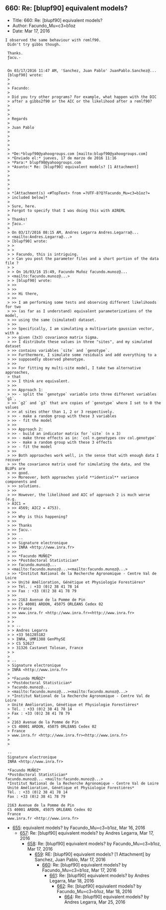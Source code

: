 ## 660: Re: [blupf90] equivalent models?

- Title: 660: Re: [blupf90] equivalent models?
- Author: Facundo_Mu=c3=b1oz
- Date: Mar 17, 2016
```
I observed the same behaviour with remlf90.
 Didn't try gibbs though.

 Thanks.
 ƒacu.-


 On 03/17/2016 11:47 AM, 'Sanchez, Juan Pablo' JuanPablo.Sanchez@...
 [blupf90] wrote:
 > 
 >
 > Facundo:
 >
 > Did you try other programs? For example, what happen with the DIC
 > after a gibbs2f90 or the AIC or the likelihood after a remlf90?
 >
 > 
 >
 > Regards
 >
 > Juan Pablo
 >
 > 
 >
 > 
 >
 > *De:*blupf90@yahoogroups.com [mailto:blupf90@yahoogroups.com]
 > *Enviado el:* jueves, 17 de marzo de 2016 11:16
 > *Para:* blupf90@yahoogroups.com
 > *Asunto:* Re: [blupf90] equivalent models? [1 Attachment]
 >
 > 
 >
 > 
 >
 > *[Attachment(s) <#TopText> from =?UTF-8?Q?Facundo_Mu=c3=b1oz?=
 > included below]*
 >
 > Sure, here.
 > Forgot to specify that I was doing this with AIREML
 >
 > Thanks!
 > ƒacu.-
 >
 > On 03/17/2016 08:15 AM, Andres Legarra Andres.Legarra@...
 > <mailto:Andres.Legarra@...>
 > [blupf90] wrote:
 > >
 > >
 > > Facundo, this is intriguing.
 > > Can you post the parameter files and a short portion of the data file ?
 > >
 > > On 16/03/16 15:49, Facundo Muñoz facundo.munoz@...
 > <mailto:facundo.munoz@...>
 > > [blupf90] wrote:
 > >>
 > >>
 > >> Hi there,
 > >>
 > >> I am performing some tests and observing different likelihoods for two
 > >> (as far as I understand) equivalent parameterizations of the model,
 > >> using the same (simulated) dataset.
 > >>
 > >> Specifically, I am simulating a multivariate gaussian vector, with a
 > >> given (3x3) covariance matrix Sigma.
 > >> I distribute these values in three "sites", and my simulated dataset
 > >> contains variables `site` and `genotype`.
 > >> Furthermore, I simulate some residuals and add everything to a
 > >> supposedly observed phenotype.
 > >>
 > >> For fitting my multi-site model, I take two alternative approaches,
 > that
 > >> I think are equivalent.
 > >>
 > >> Approach 1:
 > >> - split the `genotype` variable into three different variables `g1`,
 > >> `g2` and `g3` that are copies of `genotype` where I set to 0 the values
 > >> at sites other than 1, 2 or 3 respectively.
 > >> - make a random group with these 3 variables
 > >> - fit the model
 > >>
 > >> Approach 2:
 > >> - build an indicator matrix for `site` (n x 3)
 > >> - make three effects as in: `col n.genotypes cov col.genotype`
 > >> - make a random group with these 3 effects
 > >> - fit the model
 > >>
 > >> Both approaches work well, in the sense that with enough data I recover
 > >> the covariance matrix used for simulating the data, and the BLUPs are
 > >> good.
 > >> Moreover, both approaches yield **identical** variance components and
 > >> solutions.
 > >>
 > >> However, the likelihood and AIC of approach 2 is much worse (e.g.
 > AIC1 =
 > >> 4569; AIC2 = 4753).
 > >>
 > >> Why is this happening?
 > >>
 > >> Thanks
 > >> ƒacu.-
 > >>
 > >> --
 > >> Signature electronique
 > >> INRA <http://www.inra.fr>
 > >>
 > >> *Facundo MUÑOZ*
 > >> *Postdoctoral Statistician*
 > >> facundo.munoz@...
 > <mailto:facundo.munoz@...><mailto:facundo.munoz@...>
 > >> *Institut National de la Recherche Agronomique - Centre Val de Loire
 > >> Unité Amélioration, Génétique et Physiologie Forestières*
 > >> Tèl. : +33 (0)2 38 41 78 14
 > >> Fax : +33 (0)2 38 41 78 79
 > >>
 > >> 2163 Avenue de la Pomme de Pin
 > >> CS 40001 ARDON, 45075 ORLEANS Cedex 02
 > >> France
 > >> www.inra.fr <http://www.inra.fr><http://www.inra.fr>
 > >>
 > >
 > > --
 > > Andres Legarra
 > > +33 561285182
 > > INRA, UMR1388 GenPhySE
 > > CS 52627
 > > 31326 Castanet Tolosan, France
 > >
 >
 > -- 
 > Signature electronique
 > INRA <http://www.inra.fr>
 >
 > *Facundo MUÑOZ*
 > *Postdoctoral Statistician*
 > facundo.munoz@...
 > <mailto:facundo.munoz@...><mailto:facundo.munoz@...>
 > *Institut National de la Recherche Agronomique - Centre Val de Loire
 > Unité Amélioration, Génétique et Physiologie Forestières*
 > Tèl. : +33 (0)2 38 41 78 14
 > Fax : +33 (0)2 38 41 78 79
 >
 > 2163 Avenue de la Pomme de Pin
 > CS 40001 ARDON, 45075 ORLEANS Cedex 02
 > France
 > www.inra.fr <http://www.inra.fr><http://www.inra.fr>
 >
 > 

 -- 
 Signature electronique
 INRA <http://www.inra.fr>

 *Facundo MUÑOZ*
 *Postdoctoral Statistician*
facundo.munoz@... <mailto:facundo.munoz@...>
 *Institut National de la Recherche Agronomique - Centre Val de Loire
 Unité Amélioration, Génétique et Physiologie Forestières*
 Tèl. : +33 (0)2 38 41 78 14
 Fax : +33 (0)2 38 41 78 79

 2163 Avenue de la Pomme de Pin
 CS 40001 ARDON, 45075 ORLEANS Cedex 02
 France
 www.inra.fr <http://www.inra.fr>
```

- [655](0655.md): equivalent models? by Facundo_Mu=c3=b1oz, Mar 16, 2016
    - [657](0657.md): Re: [blupf90] equivalent models? by Andres Legarra, Mar 17, 2016
        - [658](0658.md): Re: [blupf90] equivalent models? by Facundo_Mu=c3=b1oz, Mar 17, 2016
            - [659](0659.md): RE: [blupf90] equivalent models? [1 Attachment] by Sanchez, Juan Pablo, Mar 17, 2016
                - [660](0660.md): Re: [blupf90] equivalent models? by Facundo_Mu=c3=b1oz, Mar 17, 2016
                    - [661](0661.md): Re: [blupf90] equivalent models? by Andres Legarra, Mar 18, 2016
                        - [662](0662.md): Re: [blupf90] equivalent models? by Facundo_Mu=c3=b1oz, Mar 18, 2016
                            - [664](0664.md): Re: [blupf90] equivalent models? by Andres Legarra, Mar 25, 2016
